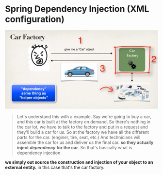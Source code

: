# Spring Dependency Injection (XML configuration)
   ![](images/dpixml_01.jpg)
   
   > Let's understand this with a example.
   > Say we're going to buy a car, and this car is built at the factory on demand.
   > So there's nothing in the car lot, we have to talk to the factory and put in a request and they'll build a car for us.
   > So at the factory we have all the different parts for the car. (enginer, tire, seat, etc.)
   > And technicians will assemble the car for us and deliver us the final car.
   > **so they actually inject *dependency* for the car**.
   > So that's basically what is dependency injection.

   **we simply out source the construction and injection of your object to an external entity.**
     in this case that's the car factory.
